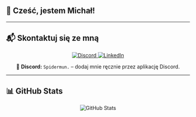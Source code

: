 ## 👋 Cześć, jestem Michał!

---

## 📬 Skontaktuj się ze mną

<p align="center">
  <!-- E-mail -->
<!--   <a href="mailto:twojemail@example.com" target="_blank">
    <img alt="Email" src="https://img.shields.io/badge/E--mail-D14836?style=for-the-badge&logo=gmail&logoColor=white" />
  </a>
 -->
  <!-- Discord -->
  <a href="https://discord.com" target="_blank">
    <img alt="Discord" src="https://img.shields.io/badge/Discord-Spidermun.-5865F2?style=for-the-badge&logo=discord&logoColor=white" />
  </a>

  <!-- LinkedIn -->
  <a href="https://www.linkedin.com/in/micha%C5%82-trela-702687321/" target="_blank">
    <img alt="LinkedIn" src="https://img.shields.io/badge/LinkedIn-Michał%20Trela-0A66C2?style=for-the-badge&logo=linkedin&logoColor=white" />
  </a>
</p>

<p align="center">
  💬 <strong>Discord:</strong> <code>Spidermun.</code> – dodaj mnie ręcznie przez aplikację Discord.
</p>

---

## 📊 GitHub Stats

<p align="center">
  <img src="https://github-readme-stats.vercel.app/api?username=spidermun&show_icons=true&theme=tokyonight" alt="GitHub Stats" />
</p>
